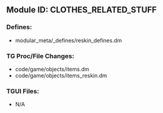 ## Module ID: CLOTHES_RELATED_STUFF


### Defines:

- modular_meta/_defines/reskin_defines.dm

### TG Proc/File Changes:

- code/game/objects/items.dm
- code/game/objects/items_reskin.dm

### TGUI Files:

- N/A
